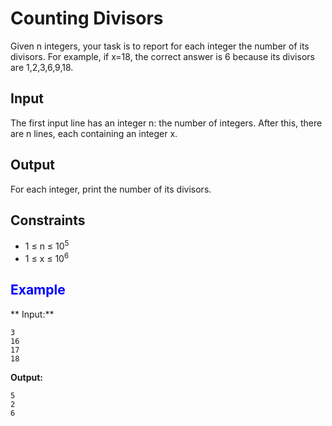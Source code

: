 ﻿# Counting Divisors

Given n integers, your task is to report for each integer the number of its divisors.
For example, if x=18, the correct answer is 6 because its divisors are 1,2,3,6,9,18.  

## Input
The first input line has an integer n: the number of integers.
After this, there are n lines, each containing an integer x.  

## Output  
For each integer, print the number of its divisors.

## Constraints  

- 1 ≤ n ≤ 10<sup>5</sup>
- 1 ≤ x ≤ 10<sup>6</sup>

## <span style = "color:blue">Example<span>
** Input:**
```
3
16
17
18
```
**Output:**
```
5
2
6
```

